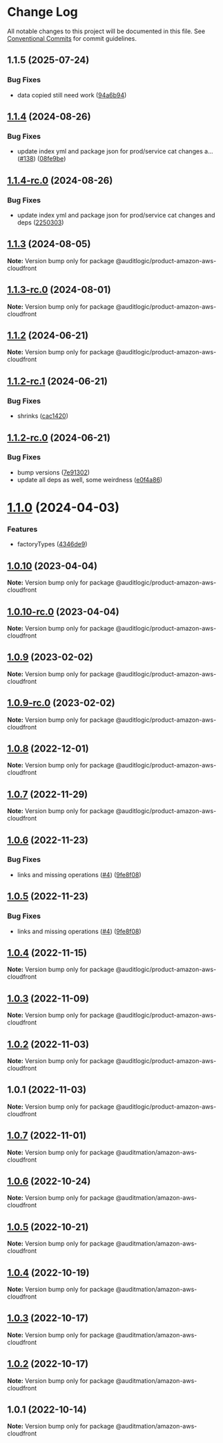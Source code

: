 # Change Log

All notable changes to this project will be documented in this file.
See [Conventional Commits](https://conventionalcommits.org) for commit guidelines.

## 1.1.5 (2025-07-24)


### Bug Fixes

* data copied still need work ([94a6b94](https://github.com/zerobias-org/product/commit/94a6b942fb0516367548599d739529536132755a))





## [1.1.4](https://github.com/auditlogic/product/compare/@auditlogic/product-amazon-aws-cloudfront@1.1.3...@auditlogic/product-amazon-aws-cloudfront@1.1.4) (2024-08-26)


### Bug Fixes

* update index yml and package json for prod/service cat changes a… ([#138](https://github.com/auditlogic/product/issues/138)) ([08fe9be](https://github.com/auditlogic/product/commit/08fe9beb1c8457462a19bc69caa02e6212d97e1a))





## [1.1.4-rc.0](https://github.com/auditlogic/product/compare/@auditlogic/product-amazon-aws-cloudfront@1.1.3...@auditlogic/product-amazon-aws-cloudfront@1.1.4-rc.0) (2024-08-26)


### Bug Fixes

* update index yml and package json for prod/service cat changes and deps ([2250303](https://github.com/auditlogic/product/commit/225030363a363608240135b7ebed386b28f01e4b))





## [1.1.3](https://github.com/auditlogic/product/compare/@auditlogic/product-amazon-aws-cloudfront@1.1.2...@auditlogic/product-amazon-aws-cloudfront@1.1.3) (2024-08-05)

**Note:** Version bump only for package @auditlogic/product-amazon-aws-cloudfront





## [1.1.3-rc.0](https://github.com/auditlogic/product/compare/@auditlogic/product-amazon-aws-cloudfront@1.1.2...@auditlogic/product-amazon-aws-cloudfront@1.1.3-rc.0) (2024-08-01)

**Note:** Version bump only for package @auditlogic/product-amazon-aws-cloudfront





## [1.1.2](https://github.com/auditlogic/product/compare/@auditlogic/product-amazon-aws-cloudfront@1.1.2-rc.1...@auditlogic/product-amazon-aws-cloudfront@1.1.2) (2024-06-21)

**Note:** Version bump only for package @auditlogic/product-amazon-aws-cloudfront





## [1.1.2-rc.1](https://github.com/auditlogic/product/compare/@auditlogic/product-amazon-aws-cloudfront@1.1.2-rc.0...@auditlogic/product-amazon-aws-cloudfront@1.1.2-rc.1) (2024-06-21)


### Bug Fixes

* shrinks ([cac1420](https://github.com/auditlogic/product/commit/cac14200fefcd8183ab69fe89a47bd3f70f563e9))





## [1.1.2-rc.0](https://github.com/auditlogic/product/compare/@auditlogic/product-amazon-aws-cloudfront@1.1.0...@auditlogic/product-amazon-aws-cloudfront@1.1.2-rc.0) (2024-06-21)


### Bug Fixes

* bump versions ([7e91302](https://github.com/auditlogic/product/commit/7e913023b8b312150ed7762c32fbbe616be71de5))
* update all deps as well, some weirdness ([e0f4a86](https://github.com/auditlogic/product/commit/e0f4a864714e2d3de6bbf3da014d5312fe53be2f))





# [1.1.0](https://github.com/auditlogic/product/compare/@auditlogic/product-amazon-aws-cloudfront@1.0.10...@auditlogic/product-amazon-aws-cloudfront@1.1.0) (2024-04-03)


### Features

* factoryTypes ([4346de9](https://github.com/auditlogic/product/commit/4346de92693aee892fccf725338ffc7b80ab182b))





## [1.0.10](https://github.com/auditlogic/product/compare/@auditlogic/product-amazon-aws-cloudfront@1.0.9...@auditlogic/product-amazon-aws-cloudfront@1.0.10) (2023-04-04)

**Note:** Version bump only for package @auditlogic/product-amazon-aws-cloudfront





## [1.0.10-rc.0](https://github.com/auditlogic/product/compare/@auditlogic/product-amazon-aws-cloudfront@1.0.9...@auditlogic/product-amazon-aws-cloudfront@1.0.10-rc.0) (2023-04-04)

**Note:** Version bump only for package @auditlogic/product-amazon-aws-cloudfront





## [1.0.9](https://github.com/auditlogic/product/compare/@auditlogic/product-amazon-aws-cloudfront@1.0.8...@auditlogic/product-amazon-aws-cloudfront@1.0.9) (2023-02-02)

**Note:** Version bump only for package @auditlogic/product-amazon-aws-cloudfront





## [1.0.9-rc.0](https://github.com/auditlogic/product/compare/@auditlogic/product-amazon-aws-cloudfront@1.0.8...@auditlogic/product-amazon-aws-cloudfront@1.0.9-rc.0) (2023-02-02)

**Note:** Version bump only for package @auditlogic/product-amazon-aws-cloudfront





## [1.0.8](https://github.com/auditlogic/product/compare/@auditlogic/product-amazon-aws-cloudfront@1.0.7...@auditlogic/product-amazon-aws-cloudfront@1.0.8) (2022-12-01)

**Note:** Version bump only for package @auditlogic/product-amazon-aws-cloudfront





## [1.0.7](https://github.com/auditlogic/product/compare/@auditlogic/product-amazon-aws-cloudfront@1.0.6...@auditlogic/product-amazon-aws-cloudfront@1.0.7) (2022-11-29)

**Note:** Version bump only for package @auditlogic/product-amazon-aws-cloudfront





## [1.0.6](https://github.com/auditlogic/product/compare/@auditlogic/product-amazon-aws-cloudfront@1.0.4...@auditlogic/product-amazon-aws-cloudfront@1.0.6) (2022-11-23)


### Bug Fixes

* links and missing operations ([#4](https://github.com/auditlogic/product/issues/4)) ([9fe8f08](https://github.com/auditlogic/product/commit/9fe8f08fe7c57fdb79f991ac35bd6ac2e7dcad38))





## [1.0.5](https://github.com/auditlogic/product/compare/@auditlogic/product-amazon-aws-cloudfront@1.0.4...@auditlogic/product-amazon-aws-cloudfront@1.0.5) (2022-11-23)


### Bug Fixes

* links and missing operations ([#4](https://github.com/auditlogic/product/issues/4)) ([9fe8f08](https://github.com/auditlogic/product/commit/9fe8f08fe7c57fdb79f991ac35bd6ac2e7dcad38))





## [1.0.4](https://github.com/auditlogic/product/compare/@auditlogic/product-amazon-aws-cloudfront@1.0.3...@auditlogic/product-amazon-aws-cloudfront@1.0.4) (2022-11-15)

**Note:** Version bump only for package @auditlogic/product-amazon-aws-cloudfront





## [1.0.3](https://github.com/auditlogic/product/compare/@auditlogic/product-amazon-aws-cloudfront@1.0.2...@auditlogic/product-amazon-aws-cloudfront@1.0.3) (2022-11-09)

**Note:** Version bump only for package @auditlogic/product-amazon-aws-cloudfront





## [1.0.2](https://github.com/auditlogic/product/compare/@auditlogic/product-amazon-aws-cloudfront@1.0.1...@auditlogic/product-amazon-aws-cloudfront@1.0.2) (2022-11-03)

**Note:** Version bump only for package @auditlogic/product-amazon-aws-cloudfront





## 1.0.1 (2022-11-03)

**Note:** Version bump only for package @auditlogic/product-amazon-aws-cloudfront





## [1.0.7](https://github.com/auditmation/store-content/compare/@auditmation/amazon-aws-cloudfront@1.0.6...@auditmation/amazon-aws-cloudfront@1.0.7) (2022-11-01)

**Note:** Version bump only for package @auditmation/amazon-aws-cloudfront





## [1.0.6](https://github.com/auditmation/store-content/compare/@auditmation/amazon-aws-cloudfront@1.0.5...@auditmation/amazon-aws-cloudfront@1.0.6) (2022-10-24)

**Note:** Version bump only for package @auditmation/amazon-aws-cloudfront





## [1.0.5](https://github.com/auditmation/store-content/compare/@auditmation/amazon-aws-cloudfront@1.0.4...@auditmation/amazon-aws-cloudfront@1.0.5) (2022-10-21)

**Note:** Version bump only for package @auditmation/amazon-aws-cloudfront





## [1.0.4](https://github.com/auditmation/store-content/compare/@auditmation/amazon-aws-cloudfront@1.0.3...@auditmation/amazon-aws-cloudfront@1.0.4) (2022-10-19)

**Note:** Version bump only for package @auditmation/amazon-aws-cloudfront





## [1.0.3](https://github.com/auditmation/store-content/compare/@auditmation/amazon-aws-cloudfront@1.0.2...@auditmation/amazon-aws-cloudfront@1.0.3) (2022-10-17)

**Note:** Version bump only for package @auditmation/amazon-aws-cloudfront





## [1.0.2](https://github.com/auditmation/store-content/compare/@auditmation/amazon-aws-cloudfront@1.0.1...@auditmation/amazon-aws-cloudfront@1.0.2) (2022-10-17)

**Note:** Version bump only for package @auditmation/amazon-aws-cloudfront





## 1.0.1 (2022-10-14)

**Note:** Version bump only for package @auditmation/amazon-aws-cloudfront
